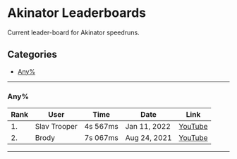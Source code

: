 # Akinator Leaderboards

Current leader-board for Akinator speedruns.

## Categories

* [Any%](#any%)

___

### Any%


| Rank|User                    | Time      | Date         | Link |
|-----|------------------------|-----------|--------------|------|
|1.   | Slav Trooper           | 4s 567ms  | Jan 11, 2022 | [YouTube](https://www.youtube.com/watch?v=-xkgSA7XZ-w "Mod Message: Time starts at 0.467 and ends at 5.033 at 30 fps to get a final time of 0h 0m 4s 567ms. Retimed using yt-frame-timer") |
|2.   | Brody                  | 7s 067ms  | Aug 24, 2021 | [YouTube](https://www.youtube.com/watch?v=zT8nM6cXeUY "Mod Message: Time starts at 8.183 and ends at 15.250 at 60 fps to get a final time of 0h 0m 7s 067ms. Retimed using yt-frame-timer") |


___
